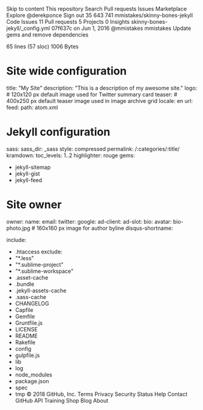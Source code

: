 Skip to content
This repository
Search
Pull requests
Issues
Marketplace
Explore
 @derekponce
Sign out
35
643 741 mmistakes/skinny-bones-jekyll
 Code  Issues 11  Pull requests 5  Projects 0  Insights
skinny-bones-jekyll/_config.yml
07f637c  on Jun 1, 2016
@mmistakes mmistakes Update gems and remove dependencies
     
65 lines (57 sloc)  1006 Bytes
# Site wide configuration

title: "My Site"
description: "This is a description of my awesome site."
logo: # 120x120 px default image used for Twitter summary card
teaser: # 400x250 px default teaser image used in image archive grid
locale: en
url:
feed:
  path: atom.xml

# Jekyll configuration

sass:
  sass_dir: _sass
  style: compressed
permalink: /:categories/:title/
kramdown:
  toc_levels: 1..2
highlighter: rouge
gems:
  - jekyll-sitemap
  - jekyll-gist
  - jekyll-feed


# Site owner
owner:
  name:
  email:
  twitter:
  google:
    ad-client:
    ad-slot:
  bio:
  avatar: bio-photo.jpg # 160x160 px image for author byline
  disqus-shortname:


include:
  - .htaccess
exclude:
  - "*.less"
  - "*.sublime-project"
  - "*.sublime-workspace"
  - .asset-cache
  - .bundle
  - .jekyll-assets-cache
  - .sass-cache
  - CHANGELOG
  - Capfile
  - Gemfile
  - Gruntfile.js
  - LICENSE
  - README
  - Rakefile
  - config
  - gulpfile.js
  - lib
  - log
  - node_modules
  - package.json
  - spec
  - tmp
© 2018 GitHub, Inc.
Terms
Privacy
Security
Status
Help
Contact GitHub
API
Training
Shop
Blog
About
